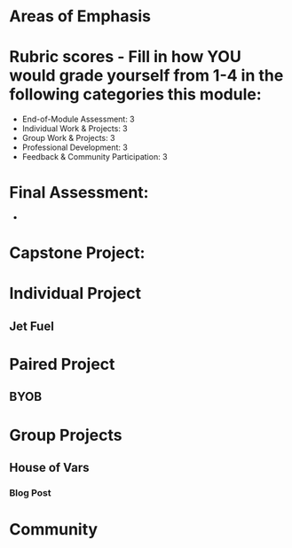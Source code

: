 # Areas of Emphasis

# Rubric scores - Fill in how YOU would grade yourself from 1-4 in the following categories this module:
- End-of-Module Assessment: 3
- Individual Work & Projects: 3
- Group Work & Projects: 3
- Professional Development: 3
- Feedback & Community Participation: 3

# Final Assessment: 
- 

# Capstone Project:

# Individual Project

## Jet Fuel

# Paired Project

## BYOB

# Group Projects

## House of Vars

### Blog Post

# Community
